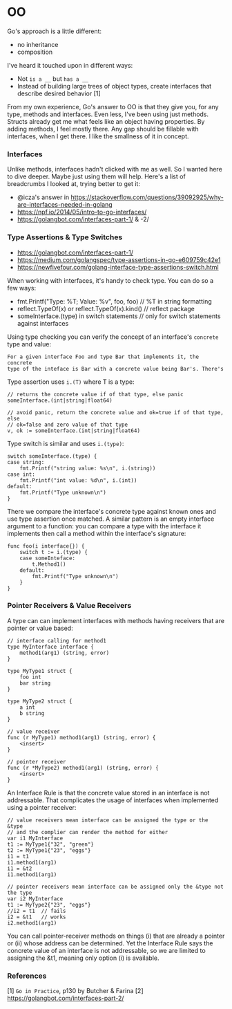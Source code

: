 # OO

Go's approach is a little different:

- no inheritance
- composition

I've heard it touched upon in different ways:

- Not `is a __` but `has a __`
- Instead of building large trees of object types, create interfaces that describe desired behavior [1]

From my own experience, Go's answer to OO is that they give you, for any type, methods and interfaces.  Even less, I've been using just methods.  Structs already get me what feels like an object having properties. By adding methods, I feel mostly there.  Any gap should be fillable with interfaces, when I get there. I like the smallness of it in concept.

### Interfaces

Unlike methods, interfaces hadn't clicked with me as well.  So I wanted here to dive deeper.  Maybe just using them will help.  Here's a list of breadcrumbs I looked at, trying better to get it:

- @icza's answer in https://stackoverflow.com/questions/39092925/why-are-interfaces-needed-in-golang
- https://npf.io/2014/05/intro-to-go-interfaces/
- https://golangbot.com/interfaces-part-1/ & -2/

### Type Assertions & Type Switches

- https://golangbot.com/interfaces-part-1/
- https://medium.com/golangspec/type-assertions-in-go-e609759c42e1
- https://newfivefour.com/golang-interface-type-assertions-switch.html

When working with interfaces, it's handy to check type. You can do so a few ways:

- fmt.Printf("Type: %T; Value: %v", foo, foo)       // %T in string formatting
- reflect.TypeOf(x) or reflect.TypeOf(x).kind()     // reflect package
- someInterface.(type) in switch statements         // only for switch statements against interfaces

Using type checking you can verify the concept of an interface's `concrete` type and value:

    For a given interface Foo and type Bar that implements it, the concrete
    type of the inteface is Bar with a concrete value being Bar's. There's

Type assertion uses `i.(T)` where T is a type:

    // returns the concrete value if of that type, else panic
    someInterface.(int|string|float64)
    
    // avoid panic, return the concrete value and ok=true if of that type, else
    // ok=false and zero value of that type 
    v, ok := someInterface.(int|string|float64)

Type switch is similar and uses `i.(type)`:

    switch someInterface.(type) {
    case string:
        fmt.Printf("string value: %s\n", i.(string))
    case int:
        fmt.Printf("int value: %d\n", i.(int))
    default:
        fmt.Printf("Type unknown\n")
    }

There we compare the interface's concrete type against known ones and use type assertion once matched.  A similar pattern is an empty interface argument to a function: you can compare a type with the interface it implements then call a method within the interface's signature:

    
    func foo(i interface{}) {
        switch t := i.(type) {
        case someInteface:
            t.Method1()
        default:
            fmt.Printf("Type unknown\n")
        }
    }

### Pointer Receivers & Value Receivers

A type can can implement interfaces with methods having receivers that are pointer or value based:

    // interface calling for method1
    type MyInterface interface {
        method1(arg1) (string, error)
    }
    
    type MyType1 struct {
        foo int
        bar string
    }
        
    type MyType2 struct {
        a int
        b string
    }
    
    // value receiver
    func (r MyType1) method1(arg1) (string, error) {
        <insert>
    }
    
    // pointer receiver 
    func (r *MyType2) method1(arg1) (string, error) {
        <insert>
    }

An Interface Rule is that the concrete value stored in an interface is not addressable.  That complicates the usage of interfaces when implemented using a pointer receiver:

    // value receivers mean interface can be assigned the type or the &type
    // and the complier can render the method for either
    var i1 MyInterface
    t1 := MyType1{"32", "green"}
    t2 := MyType1{"23", "eggs"}
    i1 = t1
    i1.method1(arg1)
    i1 = &t2
    i1.method1(arg1)
        
    // pointer receivers mean interface can be assigned only the &type not the type
    var i2 MyInterface
    t1 := MyType2{"23", "eggs"}
    //i2 = t1  // fails
    i2 = &t1   // works
    i2.method1(arg1)
    
You can call pointer-receiver methods on things (i) that are already a pointer or (ii) whose address can be determined. Yet the Interface Rule says the concrete value of an interface is not addressable, so we are limited to assigning the &t1, meaning only option (i) is available.

### References

[1] `Go in Practice`, p130 by Butcher & Farina
[2] https://golangbot.com/interfaces-part-2/
